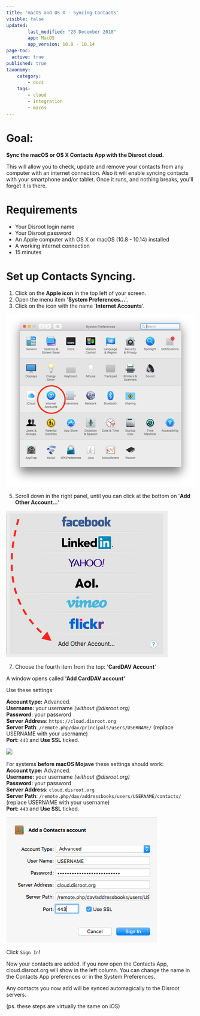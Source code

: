 ```yaml
---
title: 'macOS and OS X - Syncing Contacts'
visible: false
updated:
        last_modified: "28 December 2018"
        app: MacOS
        app_version: 10.8 - 10.14
page-toc:
  active: true
published: true
taxonomy:
    category:
        - docs
    tags:
        - cloud
        - integration
        - macos
---
```


# Goal:
**Sync the macOS or OS X Contacts App with the Disroot cloud.**

This will allow you to check, update and remove your contacts from any computer with an internet connection. Also it will enable syncing contacts  with your smartphone and/or tablet. Once it runs, and nothing breaks, you'll forget it is there.

# Requirements

* Your Disroot login name
* Your Disroot password
* An Apple computer with OS X or macOS (10.8 - 10.14) installed
* A working internet connection
* 15 minutes

# Set up Contacts Syncing.

1. Click on the **Apple icon** in the top left of your screen.
2. Open the menu item '**System Preferences...**'.
3. Click on the icon with the name '**Internet Accounts**'.

![](en/macos_contacts1.png)

5. Scroll down in the right panel, until you can click at the bottom on '**Add Other Account...**'

![](en/macos_contacts2.png)

7. Choose the fourth item from the top: '**CardDAV Account**'

A window opens called **'Add CardDAV account'**

Use these settings:

**Account type:** Advanced.  
**Username**: your username  _(without @disroot.org)_  
**Password**: your password  
**Server Address**: `https://cloud.disroot.org`  
**Server Path**: `/remote.php/dav/principals/users/USERNAME/` (replace USERNAME with your username)  
**Port**: `443` and **Use SSL** ticked.  

![](en/macos_contacts4.png)

For systems **before macOS Mojave** these settings should work:  
**Account type:** Advanced.  
**Username**: your username  _(without @disroot.org)_  
**Password**: your password  
**Server Address**: `cloud.disroot.org`  
**Server Path**: `/remote.php/dav/addressbooks/users/USERNAME/contacts/` (replace USERNAME with your username)  
**Port**: `443` and **Use SSL** ticked.  

![](en/macos_contacts3.png)

Click `Sign In`!

Now your contacts are added. If you now open the Contacts App, cloud.disroot.org will show in the left column. You can change the name in the Contacts App preferences or in the System Preferences.

Any contacts you now add will be synced automagically to the Disroot servers.

(ps. these steps are virtually the same on iOS)

